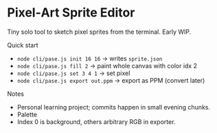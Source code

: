 # Pixel‑Art Sprite Editor

Tiny solo tool to sketch pixel sprites from the terminal. Early WIP.

Quick start
- `node cli/pase.js init 16 16` → writes `sprite.json`
- `node cli/pase.js fill 2` → paint whole canvas with color idx 2
- `node cli/pase.js set 3 4 1` → set pixel
- `node cli/pase.js export out.ppm` → export as PPM (convert later)

Notes
- Personal learning project; commits happen in small evening chunks.
- Palette
- Index 0 is background, others arbitrary RGB in exporter.
